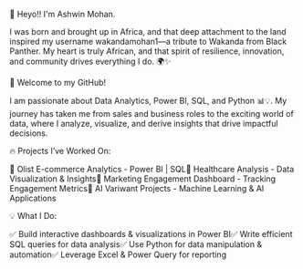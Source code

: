 👋 Heyo!! I'm Ashwin Mohan.

I was born and brought up in Africa, and that deep attachment to the land inspired my username wakandamohan1—a tribute to Wakanda from Black Panther. My heart is truly African, and that spirit of resilience, innovation, and community drives everything I do. 🌍✨

🚀 Welcome to my GitHub!

I am passionate about Data Analytics, Power BI, SQL, and Python 📊💡. My journey has taken me from sales and business roles to the exciting world of data, where I analyze, visualize, and derive insights that drive impactful decisions.

🔥 Projects I’ve Worked On:

📌 Olist E-commerce Analytics - Power BI | SQL📌 Healthcare Analysis - Data Visualization & Insights📌 Marketing Engagement Dashboard - Tracking Engagement Metrics📌 AI Variwant Projects - Machine Learning & AI Applications

💡 What I Do:

✅ Build interactive dashboards & visualizations in Power BI✅ Write efficient SQL queries for data analysis✅ Use Python for data manipulation & automation✅ Leverage Excel & Power Query for reporting
